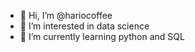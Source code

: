 - 👋 Hi, I’m @hariocoffee
- 👀 I’m interested in data science
- 🌱 I’m currently learning python and SQL

<!---
hariocoffee/hariocoffee is a ✨ special ✨ repository because its `README.md` (this file) appears on your GitHub profile.
You can click the Preview link to take a look at your changes.
--->
